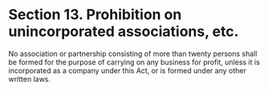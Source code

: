 # Section 13. Prohibition on unincorporated associations, etc.

No association or partnership consisting of more than twenty persons shall be formed for the purpose of carrying on any business for profit, unless it is incorporated as a company under this Act, or is formed under any other written laws.

